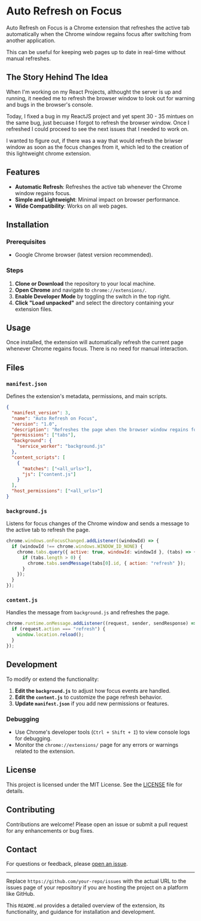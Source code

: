 # Auto Refresh on Focus

Auto Refresh on Focus is a Chrome extension that refreshes the active tab automatically when the Chrome window regains focus after switching from another application.

This can be useful for keeping web pages up to date in real-time without manual refreshes.

## The Story Hehind The Idea

When I'm working on my React Projects, althought the server is up and running, it needed me to refresh the browser window to look out for warning and bugs in the browser's console.

Today, I fixed a bug in my ReactJS project and yet spent 30 - 35 mintues on the same bug, just becuase I forgot to refresh the browser window. Once I refreshed I could proceed to see the next issues that I needed to work on.

I wanted to figure out, if there was a way that would refresh the briwser window as soon as the focus changes from it, which led to the creation of this lightweight chrome extension.

## Features

- **Automatic Refresh**: Refreshes the active tab whenever the Chrome window regains focus.
- **Simple and Lightweight**: Minimal impact on browser performance.
- **Wide Compatibility**: Works on all web pages.

## Installation

### Prerequisites

- Google Chrome browser (latest version recommended).

### Steps

1. **Clone or Download** the repository to your local machine.
2. **Open Chrome** and navigate to `chrome://extensions/`.
3. **Enable Developer Mode** by toggling the switch in the top right.
4. **Click "Load unpacked"** and select the directory containing your extension files.

## Usage

Once installed, the extension will automatically refresh the current page whenever Chrome regains focus. There is no need for manual interaction.

## Files

### `manifest.json`

Defines the extension's metadata, permissions, and main scripts.

```json
{
  "manifest_version": 3,
  "name": "Auto Refresh on Focus",
  "version": "1.0",
  "description": "Refreshes the page when the browser window regains focus.",
  "permissions": ["tabs"],
  "background": {
    "service_worker": "background.js"
  },
  "content_scripts": [
    {
      "matches": ["<all_urls>"],
      "js": ["content.js"]
    }
  ],
  "host_permissions": ["<all_urls>"]
}
```

### `background.js`

Listens for focus changes of the Chrome window and sends a message to the active tab to refresh the page.

```javascript
chrome.windows.onFocusChanged.addListener((windowId) => {
  if (windowId !== chrome.windows.WINDOW_ID_NONE) {
    chrome.tabs.query({ active: true, windowId: windowId }, (tabs) => {
      if (tabs.length > 0) {
        chrome.tabs.sendMessage(tabs[0].id, { action: "refresh" });
      }
    });
  }
});
```

### `content.js`

Handles the message from `background.js` and refreshes the page.

```javascript
chrome.runtime.onMessage.addListener((request, sender, sendResponse) => {
  if (request.action === "refresh") {
    window.location.reload();
  }
});
```

## Development

To modify or extend the functionality:

1. **Edit the `background.js`** to adjust how focus events are handled.
2. **Edit the `content.js`** to customize the page refresh behavior.
3. **Update `manifest.json`** if you add new permissions or features.

### Debugging

- Use Chrome's developer tools (`Ctrl + Shift + I`) to view console logs for debugging.
- Monitor the `chrome://extensions/` page for any errors or warnings related to the extension.

## License

This project is licensed under the MIT License. See the [LICENSE](LICENSE) file for details.

## Contributing

Contributions are welcome! Please open an issue or submit a pull request for any enhancements or bug fixes.

## Contact

For questions or feedback, please [open an issue](https://github.com/your-repo/issues).

---

Replace `https://github.com/your-repo/issues` with the actual URL to the issues page of your repository if you are hosting the project on a platform like GitHub.

This `README.md` provides a detailed overview of the extension, its functionality, and guidance for installation and development.
